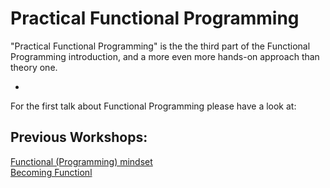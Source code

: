 # Practical Functional Programming
"Practical Functional Programming" is the the third part of the Functional Programming introduction, and a more even more hands-on approach than theory one.

-

For the first talk about Functional Programming please have a look at:

## Previous Workshops:
[Functional (Programming) mindset](https://tech.io/playgrounds/24002/functional-programming-mindset/introduction)<br/>
[Becoming Functionl](https://github.com/leolanese/Becoming-Functional)<br/>





